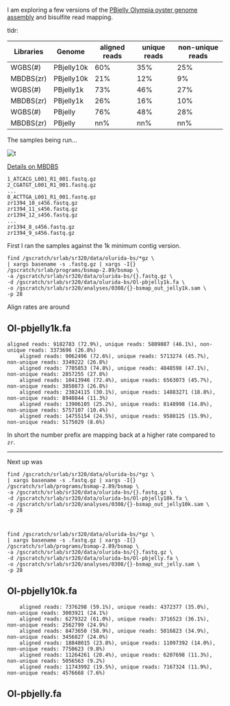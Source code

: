 I am exploring a few versions of the [PBjelly Olympia oyster genome assembly](http://onsnetwork.org/kubu4/2017/11/30/genome-assembly-olympia-oyster-illumina-pacbio-using-pb-jelly-wbgi-scaffold-assembly-2/) and bisulfite read mapping.


tldr:

Libraries 	|	Genome	| aligned reads	|  unique reads 	| non-unique reads
----------|---------|-----------------|----------------|-------------------
WGBS(#)	|	PBjelly10k	|	60%	|	35%	|   25% 
MBDBS(zr)	| PBjelly10k  |  21%  |  12%   |  9%  
WGBS(#)	|	PBjelly1k	|	73%	|	46%	|   27% 
MBDBS(zr)	| PBjelly1k  |  26%  |  16%   |  10%  
WGBS(#)	|	PBjelly	|	76%	|	48%	|   28% 
MBDBS(zr)	| PBjelly  |  nn%  |  nn%   |  nn%  


The samples being run...

![t](https://d.pr/i/cetxkK+)

[Details on MBDBS](https://github.com/RobertsLab/project-olympia.oyster-genomic/wiki/MBD-BSseq-December-2015)

```
1_ATCACG_L001_R1_001.fastq.gz
2_CGATGT_L001_R1_001.fastq.gz
...
8_ACTTGA_L001_R1_001.fastq.gz
zr1394_10_s456.fastq.gz
zr1394_11_s456.fastq.gz
zr1394_12_s456.fastq.gz
...
zr1394_8_s456.fastq.gz
zr1394_9_s456.fastq.gz
```

First I ran the samples against the 1k minimum contig version. 

```
find /gscratch/srlab/sr320/data/olurida-bs/*gz \
| xargs basename -s .fastq.gz | xargs -I{} /gscratch/srlab/programs/bsmap-2.89/bsmap \
-a /gscratch/srlab/sr320/data/olurida-bs/{}.fastq.gz \
-d /gscratch/srlab/sr320/data/olurida-bs/Ol-pbjelly1k.fa \
-o /gscratch/srlab/sr320/analyses/0308/{}-bsmap_out_jelly1k.sam \
-p 28
```

Align rates are around

## Ol-pbjelly1k.fa

```
aligned reads: 9182783 (72.9%), unique reads: 5809087 (46.1%), non-unique reads: 3373696 (26.8%)
	aligned reads: 9062496 (72.6%), unique reads: 5713274 (45.7%), non-unique reads: 3349222 (26.8%)
	aligned reads: 7705853 (74.8%), unique reads: 4848598 (47.1%), non-unique reads: 2857255 (27.8%)
	aligned reads: 10413946 (72.4%), unique reads: 6563073 (45.7%), non-unique reads: 3850873 (26.8%)
	aligned reads: 23824115 (30.1%), unique reads: 14883271 (18.8%), non-unique reads: 8940844 (11.3%)
	aligned reads: 13906105 (25.2%), unique reads: 8148998 (14.8%), non-unique reads: 5757107 (10.4%)
	aligned reads: 14755154 (24.5%), unique reads: 9580125 (15.9%), non-unique reads: 5175029 (8.6%)
```

In short the number prefix are mapping back at a higher rate compared to `zr`.  



---

Next up was 

```
find /gscratch/srlab/sr320/data/olurida-bs/*gz \
| xargs basename -s .fastq.gz | xargs -I{} /gscratch/srlab/programs/bsmap-2.89/bsmap \
-a /gscratch/srlab/sr320/data/olurida-bs/{}.fastq.gz \
-d /gscratch/srlab/sr320/data/olurida-bs/Ol-pbjelly10k.fa \
-o /gscratch/srlab/sr320/analyses/0308/{}-bsmap_out_jelly10k.sam \
-p 28



find /gscratch/srlab/sr320/data/olurida-bs/*gz \
| xargs basename -s .fastq.gz | xargs -I{} /gscratch/srlab/programs/bsmap-2.89/bsmap \
-a /gscratch/srlab/sr320/data/olurida-bs/{}.fastq.gz \
-d /gscratch/srlab/sr320/data/olurida-bs/Ol-pbjelly.fa \
-o /gscratch/srlab/sr320/analyses/0308/{}-bsmap_out_jelly.sam \
-p 28
```

## Ol-pbjelly10k.fa	

```
	aligned reads: 7376298 (59.1%), unique reads: 4372377 (35.0%), non-unique reads: 3003921 (24.1%)
	aligned reads: 6279322 (61.0%), unique reads: 3716523 (36.1%), non-unique reads: 2562799 (24.9%)
	aligned reads: 8473650 (58.9%), unique reads: 5016823 (34.9%), non-unique reads: 3456827 (24.0%)
	aligned reads: 18848015 (23.8%), unique reads: 11097392 (14.0%), non-unique reads: 7750623 (9.8%)
	aligned reads: 11264261 (20.4%), unique reads: 6207698 (11.3%), non-unique reads: 5056563 (9.2%)
	aligned reads: 11743992 (19.5%), unique reads: 7167324 (11.9%), non-unique reads: 4576668 (7.6%)
```	
		
		
## Ol-pbjelly.fa
	